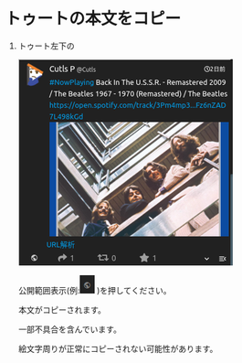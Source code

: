 # トゥートの本文をコピー

1. トゥート左下の  

   ![toottl1](https://raw.githubusercontent.com/cutls/TheDeskDocs/master/media/toottl1.png)  

   公開範囲表示\(例:![toottl7](https://raw.githubusercontent.com/cutls/TheDeskDocs/master/media/toottl7.png) \)を押してください。  

   本文がコピーされます。  

   一部不具合を含んでいます。  

   絵文字周りが正常にコピーされない可能性があります。

